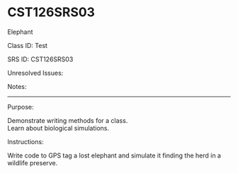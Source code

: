 # CST126SRS03
Elephant


Class ID: Test

SRS ID: CST126SRS03

Unresolved Issues: 

Notes: 

---

Purpose: 

Demonstrate writing methods for a class.  
Learn about biological simulations. 

Instructions: 

Write code to GPS tag a lost elephant and simulate it finding the herd in a wildlife preserve. 
